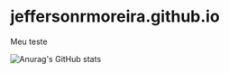 # jeffersonrmoreira.github.io
Meu teste

![Anurag's GitHub stats](https://github-readme-stats.vercel.app/api?username=jeffersonrmoreira&show_icons=true&theme=radical)

